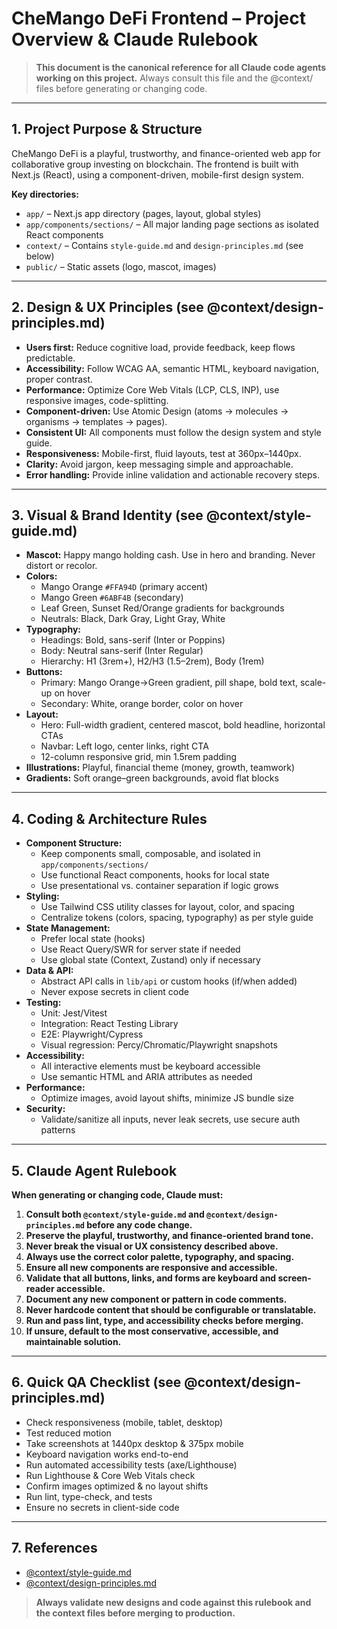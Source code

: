 # CheMango DeFi Frontend – Project Overview & Claude Rulebook

> **This document is the canonical reference for all Claude code agents working on this project.**
> Always consult this file and the @context/ files before generating or changing code.

---

## 1. Project Purpose & Structure

CheMango DeFi is a playful, trustworthy, and finance-oriented web app for collaborative group investing on blockchain. The frontend is built with Next.js (React), using a component-driven, mobile-first design system.

**Key directories:**

- `app/` – Next.js app directory (pages, layout, global styles)
- `app/components/sections/` – All major landing page sections as isolated React components
- `context/` – Contains `style-guide.md` and `design-principles.md` (see below)
- `public/` – Static assets (logo, mascot, images)

---

## 2. Design & UX Principles (see @context/design-principles.md)

- **Users first:** Reduce cognitive load, provide feedback, keep flows predictable.
- **Accessibility:** Follow WCAG AA, semantic HTML, keyboard navigation, proper contrast.
- **Performance:** Optimize Core Web Vitals (LCP, CLS, INP), use responsive images, code-splitting.
- **Component-driven:** Use Atomic Design (atoms → molecules → organisms → templates → pages).
- **Consistent UI:** All components must follow the design system and style guide.
- **Responsiveness:** Mobile-first, fluid layouts, test at 360px–1440px.
- **Clarity:** Avoid jargon, keep messaging simple and approachable.
- **Error handling:** Provide inline validation and actionable recovery steps.

---

## 3. Visual & Brand Identity (see @context/style-guide.md)

- **Mascot:** Happy mango holding cash. Use in hero and branding. Never distort or recolor.
- **Colors:**
  - Mango Orange `#FFA94D` (primary accent)
  - Mango Green `#6ABF4B` (secondary)
  - Leaf Green, Sunset Red/Orange gradients for backgrounds
  - Neutrals: Black, Dark Gray, Light Gray, White
- **Typography:**
  - Headings: Bold, sans-serif (Inter or Poppins)
  - Body: Neutral sans-serif (Inter Regular)
  - Hierarchy: H1 (3rem+), H2/H3 (1.5–2rem), Body (1rem)
- **Buttons:**
  - Primary: Mango Orange→Green gradient, pill shape, bold text, scale-up on hover
  - Secondary: White, orange border, color on hover
- **Layout:**
  - Hero: Full-width gradient, centered mascot, bold headline, horizontal CTAs
  - Navbar: Left logo, center links, right CTA
  - 12-column responsive grid, min 1.5rem padding
- **Illustrations:** Playful, financial theme (money, growth, teamwork)
- **Gradients:** Soft orange–green backgrounds, avoid flat blocks

---

## 4. Coding & Architecture Rules

- **Component Structure:**
  - Keep components small, composable, and isolated in `app/components/sections/`
  - Use functional React components, hooks for local state
  - Use presentational vs. container separation if logic grows
- **Styling:**
  - Use Tailwind CSS utility classes for layout, color, and spacing
  - Centralize tokens (colors, spacing, typography) as per style guide
- **State Management:**
  - Prefer local state (hooks)
  - Use React Query/SWR for server state if needed
  - Use global state (Context, Zustand) only if necessary
- **Data & API:**
  - Abstract API calls in `lib/api` or custom hooks (if/when added)
  - Never expose secrets in client code
- **Testing:**
  - Unit: Jest/Vitest
  - Integration: React Testing Library
  - E2E: Playwright/Cypress
  - Visual regression: Percy/Chromatic/Playwright snapshots
- **Accessibility:**
  - All interactive elements must be keyboard accessible
  - Use semantic HTML and ARIA attributes as needed
- **Performance:**
  - Optimize images, avoid layout shifts, minimize JS bundle size
- **Security:**
  - Validate/sanitize all inputs, never leak secrets, use secure auth patterns

---

## 5. Claude Agent Rulebook

**When generating or changing code, Claude must:**

1. **Consult both `@context/style-guide.md` and `@context/design-principles.md` before any code change.**
2. **Preserve the playful, trustworthy, and finance-oriented brand tone.**
3. **Never break the visual or UX consistency described above.**
4. **Always use the correct color palette, typography, and spacing.**
5. **Ensure all new components are responsive and accessible.**
6. **Validate that all buttons, links, and forms are keyboard and screen-reader accessible.**
7. **Document any new component or pattern in code comments.**
8. **Never hardcode content that should be configurable or translatable.**
9. **Run and pass lint, type, and accessibility checks before merging.**
10. **If unsure, default to the most conservative, accessible, and maintainable solution.**

---

## 6. Quick QA Checklist (see @context/design-principles.md)

- Check responsiveness (mobile, tablet, desktop)
- Test reduced motion
- Take screenshots at 1440px desktop & 375px mobile
- Keyboard navigation works end-to-end
- Run automated accessibility tests (axe/Lighthouse)
- Run Lighthouse & Core Web Vitals check
- Confirm images optimized & no layout shifts
- Run lint, type-check, and tests
- Ensure no secrets in client-side code

---

## 7. References

- [@context/style-guide.md](../context/style-guide.md)
- [@context/design-principles.md](../context/design-principles.md)

> **Always validate new designs and code against this rulebook and the context files before merging to production.**
